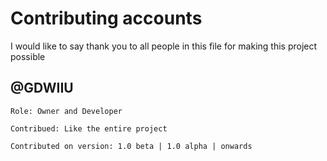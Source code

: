 Contributing accounts
===========================
I would like to say thank you to all people in this file for making this project possible


@GDWIIU
---------------
    Role: Owner and Developer

    Contribued: Like the entire project

    Contributed on version: 1.0 beta | 1.0 alpha | onwards